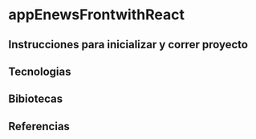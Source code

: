 ﻿# appEnewsFrontwithReact

## Instrucciones para inicializar y correr proyecto



 ## Tecnologias

 ## Bibiotecas

 ## Referencias
